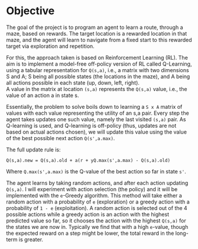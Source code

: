 # Objective

The goal of the project is to program an agent to learn a route, through a maze, based on rewards. 
The target location is a rewarded location in that maze, and the agent will learn to navigate from a fixed start to this rewarded target via exploration and repetition. 

For this, the approach taken is based on Reinforcement Learning (RL). The aim is to implement a model-free off-policy version of RL called Q-Learning, using a tabular representation for `Q(s,a)`, i.e., a matrix with two dimensions S and A; S being all possible states (the locations in the maze), and A being all actions possible in each state (up, down, left, right).  
A value in the matrix at location `(s,a)` represents the `Q(s,a)` value, i.e., the value of an action a in state s.

Essentially, the problem to solve boils down to learning a `S x A` matrix of values with each value representing the utility of an s,a pair. 
Every step the agent takes updates one such value, namely the last visited `(s,a)` pair. As Q-learning is used, and Q-learning is off-policy (thus, updates are not based on actual actions chosen), we will update this value using the value of the best possible next action `Q(s',a.max)`. 

The full update rule is:

`Q(s,a).new = Q(s,a).old + a(r + yQ.max(s',a.max) - Q(s,a).old)` 

Where `Q.max(s',a.max)` is the Q-value of the best action so far in state `s'`.

The agent learns by taking random actions, and after each action updating `Q(s,a)`.  I will experiment with action selection (the policy) and it will be implemented with the `e`-Greedy algorithm. 
This method will take either a random action with a probability of `e` (exploration) or a greedy action with a probability of `1 - e` (exploitation). A random action is selected out of the 4 possible actions while a greedy action is an action with the highest predicted value so far, so it chooses the action with the highest `Q(s,a)` for the states we are now in.
Typically we find that with a high `e`-value, though the expected reward on a step might be lower, the total reward in the long-term is greater.